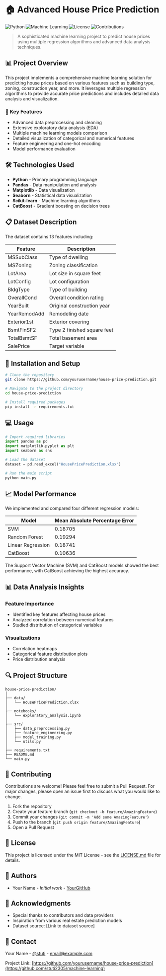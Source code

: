 # 🏠 Advanced House Price Prediction
![Python](https://img.shields.io/badge/Python-3.8%2B-blue)
![Machine Learning](https://img.shields.io/badge/Machine%20Learning-Regression-green)
![License](https://img.shields.io/badge/License-MIT-yellow)
![Contributions](https://img.shields.io/badge/Contributions-Welcome-brightgreen)

> A sophisticated machine learning project to predict house prices using multiple regression algorithms and advanced data analysis techniques.

## 📊 Project Overview

This project implements a comprehensive machine learning solution for predicting house prices based on various features such as building type, zoning, construction year, and more. It leverages multiple regression algorithms to provide accurate price predictions and includes detailed data analysis and visualization.

### 🎯 Key Features

- Advanced data preprocessing and cleaning
- Extensive exploratory data analysis (EDA)
- Multiple machine learning models comparison
- Detailed visualization of categorical and numerical features
- Feature engineering and one-hot encoding
- Model performance evaluation

## 🛠️ Technologies Used

- **Python** - Primary programming language
- **Pandas** - Data manipulation and analysis
- **Matplotlib** - Data visualization
- **Seaborn** - Statistical data visualization
- **Scikit-learn** - Machine learning algorithms
- **CatBoost** - Gradient boosting on decision trees

## 📋 Dataset Description

The dataset contains 13 features including:

| Feature | Description |
|---------|-------------|
| MSSubClass | Type of dwelling |
| MSZoning | Zoning classification |
| LotArea | Lot size in square feet |
| LotConfig | Lot configuration |
| BldgType | Type of building |
| OverallCond | Overall condition rating |
| YearBuilt | Original construction year |
| YearRemodAdd | Remodeling date |
| Exterior1st | Exterior covering |
| BsmtFinSF2 | Type 2 finished square feet |
| TotalBsmtSF | Total basement area |
| SalePrice | Target variable |

## 🚀 Installation and Setup

```bash
# Clone the repository
git clone https://github.com/yourusername/house-price-prediction.git

# Navigate to the project directory
cd house-price-prediction

# Install required packages
pip install -r requirements.txt
```

## 💻 Usage

```python
# Import required libraries
import pandas as pd
import matplotlib.pyplot as plt
import seaborn as sns

# Load the dataset
dataset = pd.read_excel("HousePricePrediction.xlsx")

# Run the main script
python main.py
```

## 📈 Model Performance

We implemented and compared four different regression models:

| Model | Mean Absolute Percentage Error |
|-------|-------------------------------|
| SVM | 0.18705 |
| Random Forest | 0.19294 |
| Linear Regression | 0.18741 |
| CatBoost | 0.10636 |

The Support Vector Machine (SVM) and CatBoost models showed the best performance, with CatBoost achieving the highest accuracy.

## 📊 Data Analysis Insights

### Feature Importance
- Identified key features affecting house prices
- Analyzed correlation between numerical features
- Studied distribution of categorical variables

### Visualizations
- Correlation heatmaps
- Categorical feature distribution plots
- Price distribution analysis

## 🔍 Project Structure

```
house-price-prediction/
│
├── data/
│   └── HousePricePrediction.xlsx
│
├── notebooks/
│   └── exploratory_analysis.ipynb
│
├── src/
│   ├── data_preprocessing.py
│   ├── feature_engineering.py
│   ├── model_training.py
│   └── utils.py
│
├── requirements.txt
├── README.md
└── main.py
```

## 🤝 Contributing

Contributions are welcome! Please feel free to submit a Pull Request. For major changes, please open an issue first to discuss what you would like to change.

1. Fork the repository
2. Create your feature branch (`git checkout -b feature/AmazingFeature`)
3. Commit your changes (`git commit -m 'Add some AmazingFeature'`)
4. Push to the branch (`git push origin feature/AmazingFeature`)
5. Open a Pull Request

## 📝 License

This project is licensed under the MIT License - see the [LICENSE.md](LICENSE.md) file for details.

## 👥 Authors

- Your Name - *Initial work* - [YourGitHub](https://github.com/stuti2305)

## 🙏 Acknowledgments

- Special thanks to contributors and data providers
- Inspiration from various real estate prediction models
- Dataset source: [Link to dataset source]

## 📧 Contact

Your Name - [@stuti](https://twitter.com/stuti) - email@example.com

Project Link: [https://github.com/yourusername/house-price-prediction](https://github.com/stuti2305/machine-learning)

